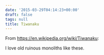 ```yaml
---
date: '2015-03-29T04:14:23+00:00'
draft: false
tags: null
title: Tiwanaku
---
```


From https://en.wikipedia.org/wiki/Tiwanaku:

I love old ruinous monoliths like these.
